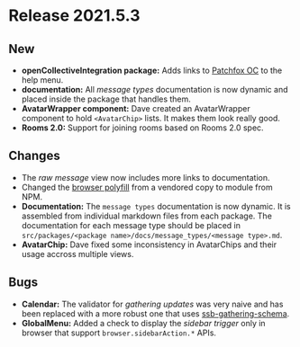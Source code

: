 # Release 2021.5.3

## New

* **openCollectiveIntegration package:** Adds links to [Patchfox OC](https://opencollective.com/patchfox) to the help menu.
* **documentation:** All _message types_ documentation is now dynamic and placed inside the package that handles them.
* **AvatarWrapper component:** Dave created an AvatarWrapper component to hold `<AvatarChip>` lists. It makes them look really good.
* **Rooms 2.0:** Support for joining rooms based on Rooms 2.0 spec.

## Changes

* The _raw message_ view now includes more links to documentation.
* Changed the [browser polyfill](https://github.com/mozilla/webextension-polyfill) from a vendored copy to module from NPM.
* **Documentation:** The `message types` documentation is now dynamic. It is assembled from individual markdown files from each package. The documentation for each message type should be placed in `src/packages/<package name>/docs/message_types/<message type>.md`.
* **AvatarChip:** Dave fixed some inconsistency in AvatarChips and their usage accross multiple views.

## Bugs

* **Calendar:** The validator for _gathering updates_ was very naive and has been replaced with a more robust one that uses [ssb-gathering-schema](https://github.com/ssbc/ssb-gathering-schema).
* **GlobalMenu:** Added a check to display the _sidebar trigger_ only in browser that support `browser.sidebarAction.*` APIs.
